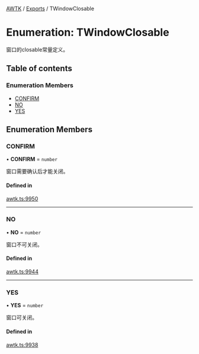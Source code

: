 [AWTK](../README.md) / [Exports](../modules.md) / TWindowClosable

# Enumeration: TWindowClosable

窗口的closable常量定义。

## Table of contents

### Enumeration Members

- [CONFIRM](TWindowClosable.md#confirm)
- [NO](TWindowClosable.md#no)
- [YES](TWindowClosable.md#yes)

## Enumeration Members

### CONFIRM

• **CONFIRM** = `number`

窗口需要确认后才能关闭。

#### Defined in

[awtk.ts:9950](https://github.com/zlgopen/awtk-binding/blob/527f1f8/tools/code_gen/js/output/awtk.ts#L9950)

___

### NO

• **NO** = `number`

窗口不可关闭。

#### Defined in

[awtk.ts:9944](https://github.com/zlgopen/awtk-binding/blob/527f1f8/tools/code_gen/js/output/awtk.ts#L9944)

___

### YES

• **YES** = `number`

窗口可关闭。

#### Defined in

[awtk.ts:9938](https://github.com/zlgopen/awtk-binding/blob/527f1f8/tools/code_gen/js/output/awtk.ts#L9938)
